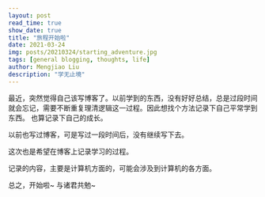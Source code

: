 ```yaml
---
layout: post
read_time: true
show_date: true
title: "旅程开始啦"
date: 2021-03-24
img: posts/20210324/starting_adventure.jpg
tags: [general blogging, thoughts, life]
author: Mengjiao Liu
description: "学无止境"
---
```

最近，突然觉得自己该写博客了。以前学到的东西，没有好好总结，总是过段时间就会忘记，需要不断重复理清逻辑这一过程。因此想找个方法记录下自己平常学到东西。
也算记录下自己的成长。

以前也写过博客，可是写过一段时间后，没有继续写下去。

这次也是希望在博客上记录学习的过程。

记录的内容，主要是计算机方面的，可能会涉及到计算机的各方面。

总之，开始啦~ 与诸君共勉~